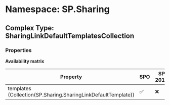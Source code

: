 # Namespace: SP.Sharing

## Complex Type: SharingLinkDefaultTemplatesCollection

### Properties

**Availability matrix**

Property | SPO | SP 2019 | SP 2016 | SP 2013
----------|-----|---------|---------|--------
templates (Collection(SP.Sharing.SharingLinkDefaultTemplate)) | ✅ | ❌ | ❌ | ❌
